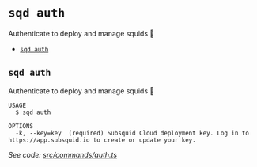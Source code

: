 `sqd auth`
==========

Authenticate to deploy and manage squids 🦑

* [`sqd auth`](#sqd-auth-1)

## `sqd auth`

Authenticate to deploy and manage squids 🦑

```
USAGE
  $ sqd auth

OPTIONS
  -k, --key=key  (required) Subsquid Cloud deployment key. Log in to https://app.subsquid.io to create or update your key.
```

_See code: [src/commands/auth.ts](https://github.com/subsquid/squid-cli/tree/master/src/commands/auth.ts)_
